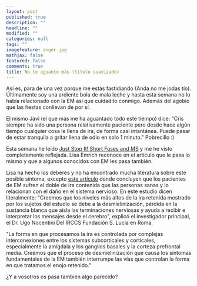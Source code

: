 ```yaml
---
layout: post
published: true
description: ""
headline: ""
modified: ""
categories: null
tags: ""
imagefeature: anger.jpg
mathjax: false
featured: false
comments: true
title: No te aguanto más (título suavizado)
---
```


Así es, para de una vez porque me estás fastidiando (Anda no me jodas tío). Últimamente soy una ardiente bola de mala leche y hasta esta semana no lo había relacionado con la EM así que cuidadito conmigo. Además del agobio que las fiestas conllevan de por sí.

El mismo Javi (el que más me ha aguantado todo este tiempo) dice: "Cris siempre ha sido una persona relativamente paciente pero desde hace algún tiempo cualquier cosa le llena de ira, de forma casi intantánea. Puede pasar de estar tranquila a gritar llena de odio en solo 1 minuto." Pobrecillo :)

Esta semana he leído [Just Stop It! Short Fuses and MS](https://multiplesclerosis.net/living-with-ms/just-stop-it-short-fuses/) y me he visto completamente reflejada. Lisa Emrich reconoce en el artículo que le pasa lo mismo y que a algunos conocidos con EM les pasa también. 

Lisa ha hecho los deberes y no ha encontrado mucha literatura sobre este posible síntoma, excepto [este artículo](http://eu.wiley.com/WileyCDA/PressRelease/pressReleaseId-63877.html) donde concluyen que los pacientes de EM sufren el doble de ira contenida que las personas sanas y lo relacionan con el daño en el sistema nervioso.
En este estudio dicen literalmente:
"Creemos que los niveles más altos de la ira retenida mostrado por los sujetos del estudio se debe a la desmielinización, pérdida en la sustancia blanca que aísla las terminaciones nerviosas y ayuda a recibir e interpretar los mensajes desde el cerebro", explicó el investigador principal, el Dr. Ugo Nocentini Del IRCCS Fundación S. Lucia en Roma.

"La forma en que procesamos la ira es controlada por complejas interconexiones entre los sistemas subcorticales y corticales, especialmente la amígdala y los ganglios basales y la corteza prefrontal media. Creemos que el proceso de desmielinización que causa los síntomas fundamentales de la EM también interrumpe las vías que controlan la forma en que tratamos el enojo retenido."

¿Y a vosotros os pasa también algo parecido?